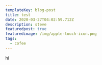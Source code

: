 ```yaml
---
templateKey: blog-post
title: test
date: 2020-03-27T04:02:59.712Z
description: steve
featuredpost: true
featuredimage: /img/apple-touch-icon.png
tags:
  - cofee
---
```

hi